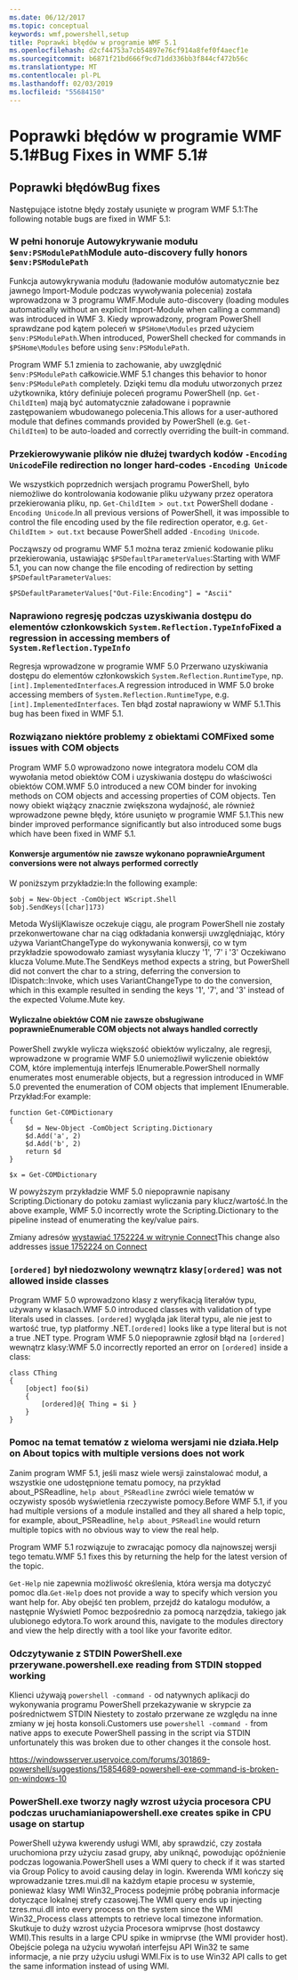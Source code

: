```yaml
---
ms.date: 06/12/2017
ms.topic: conceptual
keywords: wmf,powershell,setup
title: Poprawki błędów w programie WMF 5.1
ms.openlocfilehash: d2cf44753a7cb54897e76cf914a8fef0f4aecf1e
ms.sourcegitcommit: b6871f21bd666f9cd71dd336bb3f844cf472b56c
ms.translationtype: MT
ms.contentlocale: pl-PL
ms.lasthandoff: 02/03/2019
ms.locfileid: "55684150"
---
```

# <a name="bug-fixes-in-wmf-51"></a><span data-ttu-id="b09e7-103">Poprawki błędów w programie WMF 5.1#</span><span class="sxs-lookup"><span data-stu-id="b09e7-103">Bug Fixes in WMF 5.1#</span></span>

## <a name="bug-fixes"></a><span data-ttu-id="b09e7-104">Poprawki błędów</span><span class="sxs-lookup"><span data-stu-id="b09e7-104">Bug fixes</span></span> ##

<span data-ttu-id="b09e7-105">Następujące istotne błędy zostały usunięte w program WMF 5.1:</span><span class="sxs-lookup"><span data-stu-id="b09e7-105">The following notable bugs are fixed in WMF 5.1:</span></span>

### <a name="module-auto-discovery-fully-honors-envpsmodulepath"></a><span data-ttu-id="b09e7-106">W pełni honoruje Autowykrywanie modułu `$env:PSModulePath`</span><span class="sxs-lookup"><span data-stu-id="b09e7-106">Module auto-discovery fully honors `$env:PSModulePath`</span></span> ###

<span data-ttu-id="b09e7-107">Funkcja autowykrywania modułu (ładowanie modułów automatycznie bez jawnego Import-Module podczas wywoływania polecenia) została wprowadzona w 3 programu WMF.</span><span class="sxs-lookup"><span data-stu-id="b09e7-107">Module auto-discovery (loading modules automatically without an explicit Import-Module when calling a command) was introduced in WMF 3.</span></span>
<span data-ttu-id="b09e7-108">Kiedy wprowadzony, program PowerShell sprawdzane pod kątem poleceń w `$PSHome\Modules` przed użyciem `$env:PSModulePath`.</span><span class="sxs-lookup"><span data-stu-id="b09e7-108">When introduced, PowerShell checked for commands in `$PSHome\Modules` before using `$env:PSModulePath`.</span></span>

<span data-ttu-id="b09e7-109">Program WMF 5.1 zmienia to zachowanie, aby uwzględnić `$env:PSModulePath` całkowicie.</span><span class="sxs-lookup"><span data-stu-id="b09e7-109">WMF 5.1 changes this behavior to honor `$env:PSModulePath` completely.</span></span>
<span data-ttu-id="b09e7-110">Dzięki temu dla modułu utworzonych przez użytkownika, który definiuje poleceń programu PowerShell (np. `Get-ChildItem`) mają być automatycznie załadowane i poprawnie zastępowaniem wbudowanego polecenia.</span><span class="sxs-lookup"><span data-stu-id="b09e7-110">This allows for a user-authored module that defines commands provided by PowerShell (e.g. `Get-ChildItem`) to be auto-loaded and correctly overriding the built-in command.</span></span>

### <a name="file-redirection-no-longer-hard-codes--encoding-unicode"></a><span data-ttu-id="b09e7-111">Przekierowywanie plików nie dłużej twardych kodów `-Encoding Unicode`</span><span class="sxs-lookup"><span data-stu-id="b09e7-111">File redirection no longer hard-codes `-Encoding Unicode`</span></span> ###

<span data-ttu-id="b09e7-112">We wszystkich poprzednich wersjach programu PowerShell, było niemożliwe do kontrolowania kodowanie pliku używany przez operatora przekierowania pliku, np. `Get-ChildItem > out.txt` PowerShell dodane `-Encoding Unicode`.</span><span class="sxs-lookup"><span data-stu-id="b09e7-112">In all previous versions of PowerShell, it was impossible to control the file encoding used by the file redirection operator, e.g. `Get-ChildItem > out.txt` because PowerShell added `-Encoding Unicode`.</span></span>

<span data-ttu-id="b09e7-113">Począwszy od programu WMF 5.1 można teraz zmienić kodowanie pliku przekierowania, ustawiając `$PSDefaultParameterValues`:</span><span class="sxs-lookup"><span data-stu-id="b09e7-113">Starting with WMF 5.1, you can now change the file encoding of redirection by setting `$PSDefaultParameterValues`:</span></span>

```
$PSDefaultParameterValues["Out-File:Encoding"] = "Ascii"
```

### <a name="fixed-a-regression-in-accessing-members-of-systemreflectiontypeinfo"></a><span data-ttu-id="b09e7-114">Naprawiono regresję podczas uzyskiwania dostępu do elementów członkowskich `System.Reflection.TypeInfo`</span><span class="sxs-lookup"><span data-stu-id="b09e7-114">Fixed a regression in accessing members of `System.Reflection.TypeInfo`</span></span> ###

<span data-ttu-id="b09e7-115">Regresja wprowadzone w programie WMF 5.0 Przerwano uzyskiwania dostępu do elementów członkowskich `System.Reflection.RuntimeType`, np. `[int].ImplementedInterfaces`.</span><span class="sxs-lookup"><span data-stu-id="b09e7-115">A regression introduced in WMF 5.0 broke accessing members of `System.Reflection.RuntimeType`, e.g. `[int].ImplementedInterfaces`.</span></span>
<span data-ttu-id="b09e7-116">Ten błąd został naprawiony w WMF 5.1.</span><span class="sxs-lookup"><span data-stu-id="b09e7-116">This bug has been fixed in WMF 5.1.</span></span>


### <a name="fixed-some-issues-with-com-objects"></a><span data-ttu-id="b09e7-117">Rozwiązano niektóre problemy z obiektami COM</span><span class="sxs-lookup"><span data-stu-id="b09e7-117">Fixed some issues with COM objects</span></span> ###

<span data-ttu-id="b09e7-118">Program WMF 5.0 wprowadzono nowe integratora modelu COM dla wywołania metod obiektów COM i uzyskiwania dostępu do właściwości obiektów COM.</span><span class="sxs-lookup"><span data-stu-id="b09e7-118">WMF 5.0 introduced a new COM binder for invoking methods on COM objects and accessing properties of COM objects.</span></span>
<span data-ttu-id="b09e7-119">Ten nowy obiekt wiążący znacznie zwiększona wydajność, ale również wprowadzone pewne błędy, które usunięto w programie WMF 5.1.</span><span class="sxs-lookup"><span data-stu-id="b09e7-119">This new binder improved performance significantly but also introduced some bugs which have been fixed in WMF 5.1.</span></span>

#### <a name="argument-conversions-were-not-always-performed-correctly"></a><span data-ttu-id="b09e7-120">Konwersje argumentów nie zawsze wykonano poprawnie</span><span class="sxs-lookup"><span data-stu-id="b09e7-120">Argument conversions were not always performed correctly</span></span> ####

<span data-ttu-id="b09e7-121">W poniższym przykładzie:</span><span class="sxs-lookup"><span data-stu-id="b09e7-121">In the following example:</span></span>

```
$obj = New-Object -ComObject WScript.Shell
$obj.SendKeys([char]173)
```

<span data-ttu-id="b09e7-122">Metoda WyślijKlawisze oczekuje ciągu, ale program PowerShell nie zostały przekonwertowane char na ciąg odkładania konwersji uwzględniając, który używa VariantChangeType do wykonywania konwersji, co w tym przykładzie spowodowało zamiast wysyłania kluczy '1', '7' i '3' Oczekiwano klucza Volume.Mute.</span><span class="sxs-lookup"><span data-stu-id="b09e7-122">The SendKeys method expects a string, but PowerShell did not convert the char to a string, deferring the conversion to IDispatch::Invoke, which uses VariantChangeType to do the conversion, which in this example resulted in sending the keys '1', '7', and '3' instead of the expected Volume.Mute key.</span></span>

#### <a name="enumerable-com-objects-not-always-handled-correctly"></a><span data-ttu-id="b09e7-123">Wyliczalne obiektów COM nie zawsze obsługiwane poprawnie</span><span class="sxs-lookup"><span data-stu-id="b09e7-123">Enumerable COM objects not always handled correctly</span></span> ####

<span data-ttu-id="b09e7-124">PowerShell zwykle wylicza większość obiektów wyliczalny, ale regresji, wprowadzone w programie WMF 5.0 uniemożliwił wyliczenie obiektów COM, które implementują interfejs IEnumerable.</span><span class="sxs-lookup"><span data-stu-id="b09e7-124">PowerShell normally enumerates most enumerable objects, but a regression introduced in WMF 5.0 prevented the enumeration of COM objects that implement IEnumerable.</span></span>  <span data-ttu-id="b09e7-125">Przykład:</span><span class="sxs-lookup"><span data-stu-id="b09e7-125">For example:</span></span>

```
function Get-COMDictionary
{
    $d = New-Object -ComObject Scripting.Dictionary
    $d.Add('a', 2)
    $d.Add('b', 2)
    return $d
}

$x = Get-COMDictionary
```

<span data-ttu-id="b09e7-126">W powyższym przykładzie WMF 5.0 niepoprawnie napisany Scripting.Dictionary do potoku zamiast wyliczania pary klucz/wartość.</span><span class="sxs-lookup"><span data-stu-id="b09e7-126">In the above example, WMF 5.0 incorrectly wrote the Scripting.Dictionary to the pipeline instead of enumerating the key/value pairs.</span></span>

<span data-ttu-id="b09e7-127">Zmiany adresów [wystawiać 1752224 w witrynie Connect](https://connect.microsoft.com/PowerShell/feedback/details/1752224)</span><span class="sxs-lookup"><span data-stu-id="b09e7-127">This change also addresses [issue 1752224 on Connect](https://connect.microsoft.com/PowerShell/feedback/details/1752224)</span></span>

### <a name="ordered-was-not-allowed-inside-classes"></a><span data-ttu-id="b09e7-128">`[ordered]` był niedozwolony wewnątrz klasy</span><span class="sxs-lookup"><span data-stu-id="b09e7-128">`[ordered]` was not allowed inside classes</span></span> ###

<span data-ttu-id="b09e7-129">Program WMF 5.0 wprowadzono klasy z weryfikacją literałów typu, używany w klasach.</span><span class="sxs-lookup"><span data-stu-id="b09e7-129">WMF 5.0 introduced classes with validation of type literals used in classes.</span></span>
<span data-ttu-id="b09e7-130">`[ordered]` wygląda jak literał typu, ale nie jest to wartość true, typ platformy .NET.</span><span class="sxs-lookup"><span data-stu-id="b09e7-130">`[ordered]` looks like a type literal but is not a true .NET type.</span></span>
<span data-ttu-id="b09e7-131">Program WMF 5.0 niepoprawnie zgłosił błąd na `[ordered]` wewnątrz klasy:</span><span class="sxs-lookup"><span data-stu-id="b09e7-131">WMF 5.0 incorrectly reported an error on `[ordered]` inside a class:</span></span>

```
class CThing
{
    [object] foo($i)
    {
        [ordered]@{ Thing = $i }
    }
}
```


### <a name="help-on-about-topics-with-multiple-versions-does-not-work"></a><span data-ttu-id="b09e7-132">Pomoc na temat tematów z wieloma wersjami nie działa.</span><span class="sxs-lookup"><span data-stu-id="b09e7-132">Help on About topics with multiple versions does not work</span></span> ###

<span data-ttu-id="b09e7-133">Zanim program WMF 5.1, jeśli masz wiele wersji zainstalować moduł, a wszystkie one udostępnione tematu pomocy, na przykład about_PSReadline, `help about_PSReadline` zwróci wiele tematów w oczywisty sposób wyświetlenia rzeczywiste pomocy.</span><span class="sxs-lookup"><span data-stu-id="b09e7-133">Before WMF 5.1, if you had multiple versions of a module installed and they all shared a help topic, for example, about_PSReadline, `help about_PSReadline` would return multiple topics with no obvious way to view the real help.</span></span>

<span data-ttu-id="b09e7-134">Program WMF 5.1 rozwiązuje to zwracając pomocy dla najnowszej wersji tego tematu.</span><span class="sxs-lookup"><span data-stu-id="b09e7-134">WMF 5.1 fixes this by returning the help for the latest version of the topic.</span></span>

<span data-ttu-id="b09e7-135">`Get-Help` nie zapewnia możliwość określenia, która wersja ma dotyczyć pomoc dla.</span><span class="sxs-lookup"><span data-stu-id="b09e7-135">`Get-Help` does not provide a way to specify which version you want help for.</span></span>
<span data-ttu-id="b09e7-136">Aby obejść ten problem, przejdź do katalogu modułów, a następnie Wyświetl Pomoc bezpośrednio za pomocą narzędzia, takiego jak ulubionego edytora.</span><span class="sxs-lookup"><span data-stu-id="b09e7-136">To work around this, navigate to the modules directory and view the help directly with a tool like your favorite editor.</span></span>

### <a name="powershellexe-reading-from-stdin-stopped-working"></a><span data-ttu-id="b09e7-137">Odczytywanie z STDIN PowerShell.exe przerywane.</span><span class="sxs-lookup"><span data-stu-id="b09e7-137">powershell.exe reading from STDIN stopped working</span></span>

<span data-ttu-id="b09e7-138">Klienci używają `powershell -command -` od natywnych aplikacji do wykonywania programu PowerShell przekazywanie w skrypcie za pośrednictwem STDIN Niestety to zostało przerwane ze względu na inne zmiany w jej hosta konsoli.</span><span class="sxs-lookup"><span data-stu-id="b09e7-138">Customers use `powershell -command -` from native apps to execute PowerShell passing in the script via STDIN unfortunately this was broken due to other changes it the console host.</span></span>

https://windowsserver.uservoice.com/forums/301869-powershell/suggestions/15854689-powershell-exe-command-is-broken-on-windows-10

### <a name="powershellexe-creates-spike-in-cpu-usage-on-startup"></a><span data-ttu-id="b09e7-139">PowerShell.exe tworzy nagły wzrost użycia procesora CPU podczas uruchamiania</span><span class="sxs-lookup"><span data-stu-id="b09e7-139">powershell.exe creates spike in CPU usage on startup</span></span>

<span data-ttu-id="b09e7-140">PowerShell używa kwerendy usługi WMI, aby sprawdzić, czy została uruchomiona przy użyciu zasad grupy, aby uniknąć, powodując opóźnienie podczas logowania.</span><span class="sxs-lookup"><span data-stu-id="b09e7-140">PowerShell uses a WMI query to check if it was started via Group Policy to avoid causing delay in login.</span></span>
<span data-ttu-id="b09e7-141">Kwerenda WMI kończy się wprowadzanie tzres.mui.dll na każdym etapie procesu w systemie, ponieważ klasy WMI Win32_Process podejmie próbę pobrania informacje dotyczące lokalnej strefy czasowej.</span><span class="sxs-lookup"><span data-stu-id="b09e7-141">The WMI query ends up injecting tzres.mui.dll into every process on the system since the WMI Win32_Process class attempts to retrieve local timezone information.</span></span>
<span data-ttu-id="b09e7-142">Skutkuje to duży wzrost użycia Procesora wmiprvse (host dostawcy WMI).</span><span class="sxs-lookup"><span data-stu-id="b09e7-142">This results in a large CPU spike in wmiprvse (the WMI provider host).</span></span>
<span data-ttu-id="b09e7-143">Obejście polega na użyciu wywołań interfejsu API Win32 te same informacje, a nie przy użyciu usługi WMI.</span><span class="sxs-lookup"><span data-stu-id="b09e7-143">Fix is to use Win32 API calls to get the same information instead of using WMI.</span></span>
